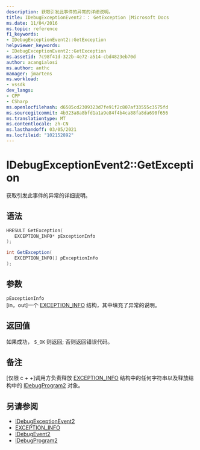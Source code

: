 ```yaml
---
description: 获取引发此事件的异常的详细说明。
title: IDebugExceptionEvent2：： GetException |Microsoft Docs
ms.date: 11/04/2016
ms.topic: reference
f1_keywords:
- IDebugExceptionEvent2::GetException
helpviewer_keywords:
- IDebugExceptionEvent2::GetException
ms.assetid: 7c98f41d-322b-4e72-a514-cbd4823eb70d
author: acangialosi
ms.author: anthc
manager: jmartens
ms.workload:
- vssdk
dev_langs:
- CPP
- CSharp
ms.openlocfilehash: d6505cd2309323d7fe91f2c807af33555c3575fd
ms.sourcegitcommit: 4b323a8a8bfd1a1a9e84f4b4ca88fa8da690f656
ms.translationtype: MT
ms.contentlocale: zh-CN
ms.lasthandoff: 03/05/2021
ms.locfileid: "102152892"
---
```

# <a name="idebugexceptionevent2getexception"></a>IDebugExceptionEvent2::GetException
获取引发此事件的异常的详细说明。

## <a name="syntax"></a>语法

```cpp
HRESULT GetException( 
   EXCEPTION_INFO* pExceptionInfo
);
```

```csharp
int GetException( 
   EXCEPTION_INFO[] pExceptionInfo
);
```

## <a name="parameters"></a>参数
`pExceptionInfo`\
[in，out]一个 [EXCEPTION_INFO](../../../extensibility/debugger/reference/exception-info.md) 结构，其中填充了异常的说明。

## <a name="return-value"></a>返回值
 如果成功， `S_OK` 则返回; 否则返回错误代码。

## <a name="remarks"></a>备注

 [仅限 c + +]调用方负责释放 [EXCEPTION_INFO](../../../extensibility/debugger/reference/exception-info.md) 结构中的任何字符串以及释放结构中的 [IDebugProgram2](../../../extensibility/debugger/reference/idebugprogram2.md) 对象。

## <a name="see-also"></a>另请参阅
- [IDebugExceptionEvent2](../../../extensibility/debugger/reference/idebugexceptionevent2.md)
- [EXCEPTION_INFO](../../../extensibility/debugger/reference/exception-info.md)
- [IDebugEvent2](../../../extensibility/debugger/reference/idebugevent2.md)
- [IDebugProgram2](../../../extensibility/debugger/reference/idebugprogram2.md)
